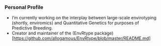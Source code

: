 ### Personal Profile


- I’m currently working on the interplay between large-scale envirotyping (shortly, enviromics)
and Quantitative Genetics for purposes of Predictive Breeding.
- Creator and maintainer of the (EnvRtype package)[https://github.com/allogamous/EnvRtype/blob/master/README.md]

